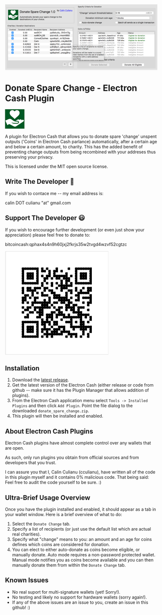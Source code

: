 ![ScreenShot](ScreenShot.png)

# Donate Spare Change - Electron Cash Plugin 

![Icon](resources/icon64.png)

A plugin for Electron Cash that allows you to donate spare 'change' unspent outputs ('Coins' in Electron Cash parlance) automatically, after a certain age and below a certain amount, to charity.  This has the added benefit of preventing change outputs from being recombined with your addreses thus preserving your privacy.  


This is licensed under the MIT open source license.

## Write The Developer 🧐 ##

If you wish to contace me -- my email address is:

  calin DOT culianu "at" gmail.com

## Support The Developer 😃 ##

If you wish to encourage further development (or even just show your appreciation) please feel free to donate to:

  bitcoincash:qphax4s4n9h60jxj2fkrjs35w2tvgd4wzvf52cgtzc
    
![Donate](donate.png)

## Installation ##

1. Download the [latest release](https://github.com/cculianu/DonateSpareChange/releases).
2. Get the latest version of the Electron Cash (either release or code from github -- make sure it has the Plugin Manager that allows addition of plugins).
3. From the Electron Cash application menu select `Tools -> Installed Plugins` and then click `Add Plugin`. Point the file dialog to the downloaded `donate_spare_change.zip`.
4. This plugin will then be installed and enabled.

## About Electron Cash Plugins ##

Electron Cash plugins have almost complete control over any wallets that are open.

As such, only run plugins you obtain from official sources and from developers that you trust.

I can assure you that I, Calin Culianu (cculianu), have written all of the code in this plugin myself and it contains 0% malicious code.  That being said: Feel free to audit the code yourself to be sure. :)

## Ultra-Brief Usage Overview ##

Once you have the plugin installed and enabled, it should appear as a tab in your wallet window. Here is a brief overview of what to do:

1. Select the `Donate Change` tab.
2. Specify a list of recipients (or just use the default list which are actual real charities).
3. Specify what "change" means to you: an amount and an age for coins defines which coins are considered for donation.
4. You can elect to either auto-donate as coins become eligible, or manually donate. Auto mode requires a non-password protected wallet. Manual mode notifies you as coins become available and you can then manually donate them from within the `Donate Change` tab.

## Known Issues ##

* No real suport for multi-signature wallets (yet! Sorry!).
* No testing and likely no support for hardware wallets (sorry again!).
* If any of the above issues are an issue to you, create an issue in this github! :)
